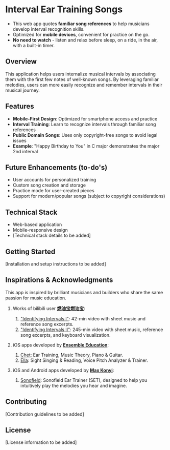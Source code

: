 # Interval Ear Training Songs

- This web app quotes **familiar song references** to help musicians develop interval recognition skills.
- Optimized for **mobile devices**, convenient for practice on the go.
- **No need to watch** - listen and relax before sleep, on a ride, in the air, with a built-in timer.

## Overview

This application helps users internalize musical intervals by associating them with the first few notes of well-known songs. By leveraging familiar melodies, users can more easily recognize and remember intervals in their musical journey.

## Features

- **Mobile-First Design**: Optimized for smartphone access and practice
- **Interval Training**: Learn to recognize intervals through familiar song references
- **Public Domain Songs**: Uses only copyright-free songs to avoid legal issues
- **Example**: "Happy Birthday to You" in C major demonstrates the major 2nd interval

## Future Enhancements (to-do's)

- User accounts for personalized training
- Custom song creation and storage
- Practice mode for user-created pieces
- Support for modern/popular songs (subject to copyright considerations)

## Technical Stack

- Web-based application
- Mobile-responsive design
- [Technical stack details to be added]

## Getting Started

[Installation and setup instructions to be added]

## Inspirations & Acknowledgments

This app is inspired by brilliant musicians and builders who share the same passion for music education.

1. Works of bilibili user **[燃油宝燃油宝](https://space.bilibili.com/12131619)**:
    1. ["Identifying Intervals I"](https://www.bilibili.com/video/BV1914y157tQ/): 42-min video with sheet music and reference song excerpts.
    2. ["Identifying Intervals II"](https://www.bilibili.com/video/BV1wY411d7bJ/): 245-min video with sheet music, reference song excerpts, and keyboard visualization.

2. iOS apps developed by **[Ensemble Education](https://ensemble-education.com/)**:
   1. [Chet](https://apps.apple.com/us/app/chet-ear-training/id1405525467): Ear Training, Music Theory, Piano & Guitar.
   2. [Ella](https://apps.apple.com/us/app/ella-sight-singing-reading/id1301456113): Sight Singing & Reading, Voice Pitch Analyzer & Trainer.

3. iOS and Android apps developed by **[Max Konyi](https://www.maxkonyi.com/)**:
   1. [Sonofield](https://et.sonofield.com/): Sonofield Ear Trainer (SET), designed to help you intuitively play the melodies you hear and imagine.

## Contributing

[Contribution guidelines to be added]

## License

[License information to be added]
